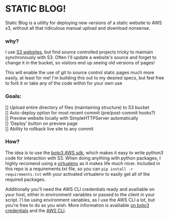 # STATIC BLOG!

Static Blog is a utility for deploying new versions of a static website to AWS s3, without all that ridiculous manual upload and download nonsense.

### why?

I use <a href="https://docs.aws.amazon.com/AmazonS3/latest/user-guide/static-website-hosting.html">S3 websites</a>, but find source controlled projects tricky to maintain synchronously with S3. Often I'll update a website's source and forget to change it in the bucket, so visitors end up seeing old versions of pages!

This will enable the use of git to source control static pages much more easily, at least for me! I'm building this out to my desired specs, but feel free to fork it or take any of the code within for your own use

### Goals:

[] Upload entire directory of files (maintaining structure) to S3 bucket  
[] Auto-deploy option for most recent commit (pre/post-commit hooks?)  
[] Preview website locally with SimpleHTTPServer automatically  
[] 'Deploy' button on preview page  
[] Ability to rollback live site to any commit


### How?

The idea is to use the [boto3 AWS sdk](https://boto3.readthedocs.io/en/latest/), which makes it easy to write python3 code for interaction with S3. When doing anything with python packages, I highly recomend using a [virtualenv](https://virtualenv.pypa.io/en/stable/) as it makes life much nicer. Included in this repo is a requirements.txt file, so you can `pip install -r requirements.txt` with your activated virtualenv to easily get all of the required packages.

Additionally you'll need the AWS CLI credentials ready and availiable on your host, either in environment variables or passed to the client in your script. I'l be using environment variables, as I use the AWS CLI a lot, but you're free to do as you wish. More information is availiable [on boto3 credentials](http://boto3.readthedocs.io/en/latest/guide/configuration.html) and the [AWS CLI](https://docs.aws.amazon.com/cli/latest/userguide/cli-chap-getting-started.html).
